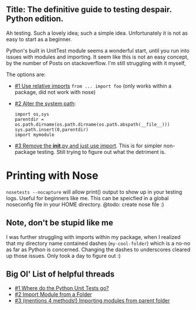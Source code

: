 Title: The definitive guide to testing despair. Python edition.
---

Ah testing. Such a lovely idea; such a simple idea. Unfortunately it is not as easy to start as a beginner.

Python's built in UnitTest module seems a wonderful start, until you run into issues with modules and importing.
It seem like this is not an easy concept, by the number of Posts on stackoverflow. I'm still struggling with it myself,


The options are:

- [#1 Use relative imports](http://stackoverflow.com/a/714647/1048479) ``from ... import foo`` (only works within a package, did not work with nose)
- [#2 Alter the system path](http://stackoverflow.com/a/11158224/1048479):

    ```
    import os,sys
    parentdir = os.path.dirname(os.path.dirname(os.path.abspath(__file__)))
    sys.path.insert(0,parentdir)
    import mymodule
    ```
- [#3 Remove the __init__.py and just use import](http://stackoverflow.com/a/3073368/1048479). This is for simpler non-package testing. Still trying to figure out what the detriment is.


# Printing with Nose

``nosetests --nocapture`` will allow print() output to show up in your testing logs. Useful for beginners like me. This can be speicfied in a global noseconfig file in your HOME directory. @todo: create nose file :)

## Note, don't be stupid like me
I was further struggling with imports within my package, when I realized that my directory name contained dashes (``my-cool-folder``) which is a no-no as far as Python is concerned. Changing the dashes to underscores cleared up those issues. Only took a day to figure out :)

## Big Ol' List of helpful threads

- [#1 Where do the Python Unit Tests go?](http://stackoverflow.com/questions/61151/where-do-the-python-unit-tests-go)
- [#2 Import Module from a Folder](http://stackoverflow.com/questions/279237/python-import-a-module-from-a-folder?rq=1)
- [#3 (mentions 4 methods!) Importing modules from parent folder ](http://stackoverflow.com/questions/714063/python-importing-modules-from-parent-folder?rq=1)
